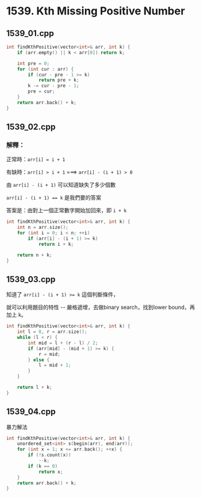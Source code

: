 # 1539. Kth Missing Positive Number

## 1539_01.cpp

```cpp
int findKthPositive(vector<int>& arr, int k) {
    if (arr.empty() || k < arr[0]) return k;

    int pre = 0;
    for (int cur : arr) {
        if (cur - pre - 1 >= k)
            return pre + k;
        k -= cur - pre - 1;
        pre = cur;
    }
    return arr.back() + k;
}
```

## 1539_02.cpp

### 解釋：

正常時：```arr[i] = i + 1```

有缺時：```arr[i] > i + 1``` ===> ```arr[i] - (i + 1) > 0```

由 ```arr[i] - (i + 1)``` 可以知道缺失了多少個數

```arr[i] - (i + 1) == k``` 是我們要的答案

答案是：由對上一個正常數字開始加回來，即 ```i + k```


```cpp
int findKthPositive(vector<int>& arr, int k) {
    int n = arr.size();
    for (int i = 0; i < n; ++i)
        if (arr[i] - (i + 1) >= k)
            return i + k;

    return n + k;
}
```

## 1539_03.cpp

知道了 ```arr[i] - (i + 1) >= k``` 這個判斷條件，

就可以利用題目的特性 -- 嚴格遞增，去做binary search，找到lower bound，再加上 k。

```cpp
int findKthPositive(vector<int>& arr, int k) {
    int l = 0, r = arr.size();
    while (l < r) {
        int mid = l + (r - l) / 2;
        if (arr[mid] - (mid + 1) >= k) {
            r = mid;
        } else {
            l = mid + 1;
        }
    }

    return l + k;
}
```

## 1539_04.cpp

暴力解法

```cpp
int findKthPositive(vector<int>& arr, int k) {
    unordered_set<int> s(begin(arr), end(arr));
    for (int x = 1; x <= arr.back(); ++x) {
        if (!s.count(x))
            --k;
        if (k == 0)
            return x;
    }
    return arr.back() + k;
}
```
